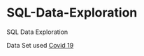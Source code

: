 # SQL-Data-Exploration
SQL Data Exploration

Data Set used
<a href="https://ourworldindata.org/covid-deaths">Covid 19</a>
